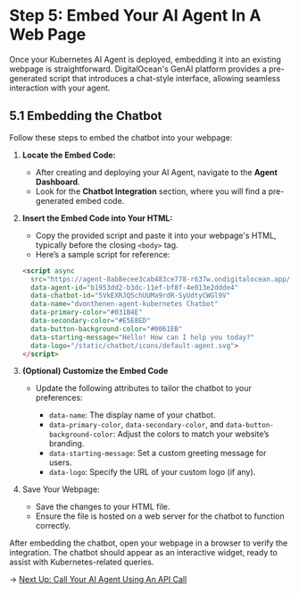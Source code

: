 # Step 5: Embed Your AI Agent In A Web Page

Once your Kubernetes AI Agent is deployed, embedding it into an existing webpage is straightforward. DigitalOcean's GenAI platform provides a pre-generated script that introduces a chat-style interface, allowing seamless interaction with your agent.

## 5.1 Embedding the Chatbot

Follow these steps to embed the chatbot into your webpage:

1. **Locate the Embed Code:**

   - After creating and deploying your AI Agent, navigate to the **Agent Dashboard**.
   - Look for the **Chatbot Integration** section, where you will find a pre-generated embed code.

2. **Insert the Embed Code into Your HTML:**

   - Copy the provided script and paste it into your webpage's HTML, typically before the closing `<body>` tag.
   - Here’s a sample script for reference:

   ```html
   <script async
     src="https://agent-8ab8ecee3cab483ce778-r637w.ondigitalocean.app/static/chatbot/widget.js"
     data-agent-id="b1953dd2-b3dc-11ef-bf8f-4e013e2ddde4"
     data-chatbot-id="5VkEXRJQSchUUMa9rdR-SyUdtyCWGl9V"
     data-name="dvonthenen-agent-kubernetes Chatbot"
     data-primary-color="#031B4E"
     data-secondary-color="#E5E8ED"
     data-button-background-color="#0061EB"
     data-starting-message="Hello! How can I help you today?"
     data-logo="/static/chatbot/icons/default-agent.svg">
   </script>
   ```

3. **(Optional) Customize the Embed Code**

    - Update the following attributes to tailor the chatbot to your preferences:

        - `data-name`: The display name of your chatbot.
        - `data-primary-color`, `data-secondary-color`, and `data-button-background-color`: Adjust the colors to match your website’s branding.
        - `data-starting-message`: Set a custom greeting message for users.
        - `data-logo`: Specify the URL of your custom logo (if any).

4. Save Your Webpage:

    - Save the changes to your HTML file.
    - Ensure the file is hosted on a web server for the chatbot to function correctly.

After embedding the chatbot, open your webpage in a browser to verify the integration. The chatbot should appear as an interactive widget, ready to assist with Kubernetes-related queries.

→ [Next Up: Call Your AI Agent Using An API Call](./STEP6_AGENT_API.md)
